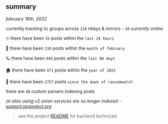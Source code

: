 
## summary
_february 19th, 2022_

currently tracking `91` groups across `130` relays & mirrors - _`56` currently online_

⏲ there have been `35` posts within the `last 24 hours`

🦈 there have been `210` posts within the `month of february`

🪐 there have been `945` posts within the `last 90 days`

🏚 there have been `471` posts within the `year of 2022`

🦕 there have been `2757` posts `since the dawn of ransomwatch`

there are `48` custom parsers indexing posts

_`20` sites using v2 onion services are no longer indexed - [support.torproject.org](https://support.torproject.org/onionservices/v2-deprecation/)_

> see the project [README](https://github.com/thetanz/ransomwatch#ransomwatch--) for backend technicals
